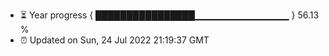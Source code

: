 - ⏳ Year progress { ████████████████▁▁▁▁▁▁▁▁▁▁▁▁▁▁ } 56.13 %
- ⏰ Updated on Sun, 24 Jul 2022 21:19:37 GMT

